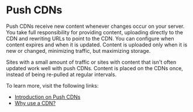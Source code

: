 # Push CDNs

Push CDNs receive new content whenever changes occur on your server. You take full responsibility for providing content, uploading directly to the CDN and rewriting URLs to point to the CDN. You can configure when content expires and when it is updated. Content is uploaded only when it is new or changed, minimizing traffic, but maximizing storage.

Sites with a small amount of traffic or sites with content that isn't often updated work well with push CDNs. Content is placed on the CDNs once, instead of being re-pulled at regular intervals.

To learn more, visit the following links:

- [Introduction on Push CDNs](https://github.com/donnemartin/system-design-primer#content-delivery-network)
- [Why use a CDN?](https://dev.to/karanpratapsingh/system-design-content-delivery-network-cdn-bof)